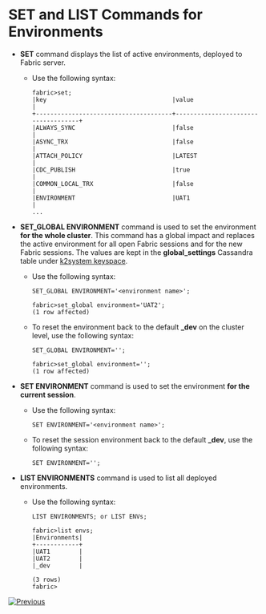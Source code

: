# SET and LIST Commands for Environments

- **SET** command displays the list of active environments, deployed to Fabric server.

  - Use the following syntax:

    ~~~
    fabric>set;
    |key                                   |value                               |
    +--------------------------------------+------------------------------------+
    |ALWAYS_SYNC                           |false                               |
    |ASYNC_TRX                             |false                               |
    |ATTACH_POLICY                         |LATEST                              |
    |CDC_PUBLISH                           |true                                |
    |COMMON_LOCAL_TRX                      |false                               |
    |ENVIRONMENT                           |UAT1                                |
    ...
    ~~~

- **SET_GLOBAL ENVIRONMENT** command is used to set the environment **for the whole cluster**. This command has a global impact and replaces the active environment for all open Fabric sessions and for the new Fabric sessions. The values are kept in the **global_settings** Cassandra table under [k2system keyspace](/articles/02_fabric_architecture/06_cassandra_keyspaces_for_fabric.md).

  - Use the following syntax:

    ~~~
    SET_GLOBAL ENVIRONMENT='<environment name>';
    
    fabric>set_global environment='UAT2';
    (1 row affected)
    ~~~
    
  - To reset the environment back to the default **_dev** on the cluster level, use the following syntax:

    ~~~
    SET_GLOBAL ENVIRONMENT='';
    
    fabric>set_global environment='';
    (1 row affected)
    ~~~

- **SET ENVIRONMENT** command is used to set the environment **for the current session**.

  - Use the following syntax:

    ~~~
    SET ENVIRONMENT='<environment name>';
    ~~~

  - To reset the session environment back to the default **_dev**, use the following syntax:

    ~~~
    SET ENVIRONMENT='';
    ~~~

* **LIST ENVIRONMENTS** command is used to list all deployed environments.

  * Use the following syntax:

    ~~~
    LIST ENVIRONMENTS; or LIST ENVs;
    
    fabric>list envs;
    |Environments|
    +------------+
    |UAT1        |
    |UAT2        |
    |_dev        |
    
    (3 rows)
    fabric>
    ~~~

    



[![Previous](/articles/images/Previous.png)](04_manual_deployment_from_XML_file.md)